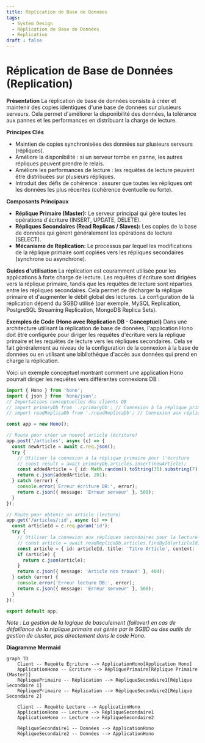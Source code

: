 ```yaml
---
title: Réplication de Base de Données
tags:
  - System Design
  - Réplication de Base de Données
  - Replication
draft : false
---
```


# Réplication de Base de Données (Replication)

**Présentation**
La réplication de base de données consiste à créer et maintenir des copies identiques d'une base de données sur plusieurs serveurs. Cela permet d'améliorer la disponibilité des données, la tolérance aux pannes et les performances en distribuant la charge de lecture.

**Principes Clés**
- Maintien de copies synchronisées des données sur plusieurs serveurs (répliques).
- Améliore la disponibilité : si un serveur tombe en panne, les autres répliques peuvent prendre le relais.
- Améliore les performances de lecture : les requêtes de lecture peuvent être distribuées sur plusieurs répliques.
- Introduit des défis de cohérence : assurer que toutes les répliques ont les données les plus récentes (cohérence éventuelle ou forte).

**Composants Principaux**
- **Réplique Primaire (Master):** Le serveur principal qui gère toutes les opérations d'écriture (INSERT, UPDATE, DELETE).
- **Répliques Secondaires (Read Replicas / Slaves):** Les copies de la base de données qui gèrent généralement les opérations de lecture (SELECT).
- **Mécanisme de Réplication:** Le processus par lequel les modifications de la réplique primaire sont copiées vers les répliques secondaires (synchrone ou asynchrone).

**Guides d'utilisation**
La réplication est couramment utilisée pour les applications à forte charge de lecture. Les requêtes d'écriture sont dirigées vers la réplique primaire, tandis que les requêtes de lecture sont réparties entre les répliques secondaires. Cela permet de décharger la réplique primaire et d'augmenter le débit global des lectures. La configuration de la réplication dépend du SGBD utilisé (par exemple, MySQL Replication, PostgreSQL Streaming Replication, MongoDB Replica Sets).

**Exemples de Code (Hono avec Réplication DB - Conceptuel)**
Dans une architecture utilisant la réplication de base de données, l'application Hono doit être configurée pour diriger les requêtes d'écriture vers la réplique primaire et les requêtes de lecture vers les répliques secondaires. Cela se fait généralement au niveau de la configuration de la connexion à la base de données ou en utilisant une bibliothèque d'accès aux données qui prend en charge la réplication.

Voici un exemple conceptuel montrant comment une application Hono pourrait diriger les requêtes vers différentes connexions DB :

```typescript
import { Hono } from 'hono';
import { json } from 'hono/json';
// Importations conceptuelles des clients DB
// import primaryDb from './primaryDb'; // Connexion à la réplique primaire (écritures)
// import readReplicaDb from './readReplicaDb'; // Connexion aux répliques secondaires (lectures)

const app = new Hono();

// Route pour créer un nouvel article (écriture)
app.post('/articles', async (c) => {
  const newArticle = await c.req.json();
  try {
    // Utiliser la connexion à la réplique primaire pour l'écriture
    // const result = await primaryDb.articles.insert(newArticle);
    const addedArticle = { id: Math.random().toString(36).substring(7), ...newArticle }; // Simulation
    return c.json(addedArticle, 201);
  } catch (error) {
    console.error('Erreur écriture DB:', error);
    return c.json({ message: 'Erreur serveur' }, 500);
  }
});

// Route pour obtenir un article (lecture)
app.get('/articles/:id', async (c) => {
  const articleId = c.req.param('id');
  try {
    // Utiliser la connexion aux répliques secondaires pour la lecture
    // const article = await readReplicaDb.articles.findById(articleId);
    const article = { id: articleId, title: 'Titre Article', content: 'Contenu...' }; // Simulation
    if (article) {
      return c.json(article);
    }
    return c.json({ message: 'Article non trouvé' }, 404);
  } catch (error) {
    console.error('Erreur lecture DB:', error);
    return c.json({ message: 'Erreur serveur' }, 500);
  }
});

export default app;
```
*Note : La gestion de la logique de basculement (failover) en cas de défaillance de la réplique primaire est gérée par le SGBD ou des outils de gestion de cluster, pas directement dans le code Hono.*

**Diagramme Mermaid**
```mermaid
graph TD
    Client -- Requête Écriture --> ApplicationHono[Application Hono]
    ApplicationHono -- Écriture --> RépliquePrimaire[Réplique Primaire (Master)]
    RépliquePrimaire -- Réplication --> RépliqueSecondaire1[Réplique Secondaire 1]
    RépliquePrimaire -- Réplication --> RépliqueSecondaire2[Réplique Secondaire 2]

    Client -- Requête Lecture --> ApplicationHono
    ApplicationHono -- Lecture --> RépliqueSecondaire1
    ApplicationHono -- Lecture --> RépliqueSecondaire2

    RépliqueSecondaire1 -- Données --> ApplicationHono
    RépliqueSecondaire2 -- Données --> ApplicationHono